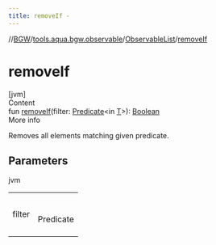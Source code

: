 ```yaml
---
title: removeIf -
---
```

//[BGW](../../../index.md)/[tools.aqua.bgw.observable](../index.md)/[ObservableList](index.md)/[removeIf](remove-if.md)



# removeIf  
[jvm]  
Content  
fun [removeIf](remove-if.md)(filter: [Predicate](https://docs.oracle.com/javase/8/docs/api/java/util/function/Predicate.html)<in [T](index.md)>): [Boolean](https://kotlinlang.org/api/latest/jvm/stdlib/kotlin/-boolean/index.html)  
More info  


Removes all elements matching given predicate.



## Parameters  
  
jvm  
  
| | |
|---|---|
| <a name="tools.aqua.bgw.observable/ObservableList/removeIf/#java.util.function.Predicate[TypeParam(bounds=[kotlin.Any?])]/PointingToDeclaration/"></a>filter| <a name="tools.aqua.bgw.observable/ObservableList/removeIf/#java.util.function.Predicate[TypeParam(bounds=[kotlin.Any?])]/PointingToDeclaration/"></a><br><br>Predicate<br><br>|
  
  



